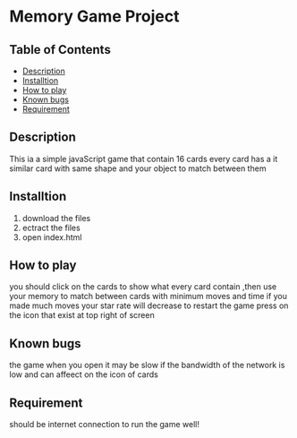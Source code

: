 # Memory Game Project

## Table of Contents

* [Description](#description)
* [Installtion](#installtion)
* [How to play](#how-to-play)
* [Known bugs](#known-bugs)
* [Requirement](#requirement)

## Description

This ia a simple javaScript game that contain 16 cards every card has a it similar card with same shape and your object to match between them

## Installtion

1. download the files
2. ectract the files
3. open index.html

## How to play

you should click on the cards to show what every card contain ,then use your memory to match between cards with minimum moves and time
if you made much moves your star rate will decrease
to restart the game press on the icon that exist at top right of screen


## Known bugs

the game when you open it may be slow if the bandwidth of the network is low
and can affeect on the icon of cards

## Requirement

should be internet connection to run the game well!
